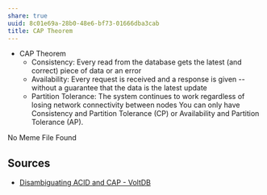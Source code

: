 ```yaml
---
share: true
uuid: 8c01e69a-28b0-48e6-bf73-01666dba3cab
title: CAP Theorem
---
```

* CAP Theorem
  * Consistency: Every read from the database gets the latest (and correct) piece of data or an error
  * Availability: Every request is received and a response is given -- without a guarantee that the data is the latest update
  * Partition Tolerance: The system continues to work regardless of losing network connectivity between nodes
You can only have Consistency and Partition Tolerance (CP) or Availability and Partition Tolerance (AP).

No Meme File Found

## Sources

* [Disambiguating ACID and CAP - VoltDB](https://www.voltdb.com/blog/2015/10/disambiguating-acid-cap/)